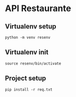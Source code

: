 # API Restaurante

## Virtualenv setup
```
python -m venv resenv
```

## Virtualenv init
```
source resenv/bin/activate
```

## Project setup
```
pip install -r req.txt
```
